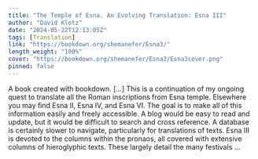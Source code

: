 ```yaml
---
title: "The Temple of Esna. An Evolving Translation: Esna III"
author: "David Klotz"
date: "2024-05-22T12:13:05Z"
tags: [Translation]
link: "https://bookdown.org/shemanefer/Esna3/"
length_weight: "100%"
cover: "https://bookdown.org/shemanefer/Esna3/Esna3cover.png"
pinned: false
---
```


A book created with bookdown. [...] This is a continuation of my ongoing quest to translate all the Roman inscriptions from Esna temple. Elsewhere you may find Esna II, Esna IV, and Esna VI. The goal is to make all of this information easily and freely accessible. A blog would be easy to read and update, but it would be difficult to search and cross reference. A database is certainly slower to navigate, particularly for translations of texts. Esna III is devoted to the columns within the pronaos, all covered with extensive columns of hieroglyphic texts. These largely detail the many festivals  ...
